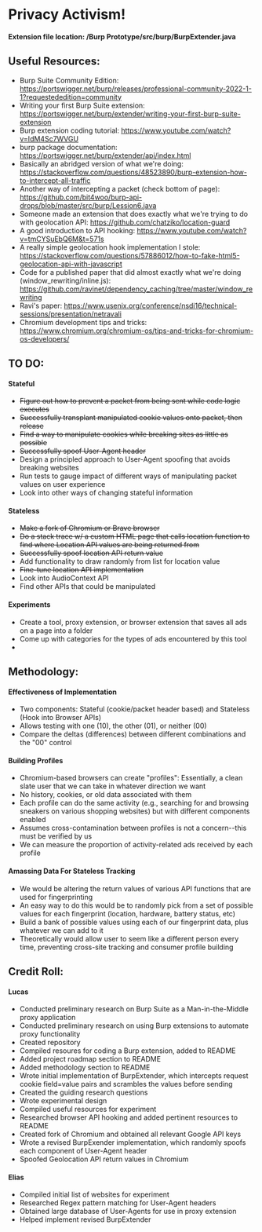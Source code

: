 # Privacy Activism!

#### Extension file location: /Burp Prototype/src/burp/BurpExtender.java

## Useful Resources:
* Burp Suite Community Edition: https://portswigger.net/burp/releases/professional-community-2022-1-1?requestededition=community
* Writing your first Burp Suite extension: https://portswigger.net/burp/extender/writing-your-first-burp-suite-extension
* Burp extension coding tutorial: https://www.youtube.com/watch?v=IdM4Sc7WVGU
* burp package documentation: https://portswigger.net/burp/extender/api/index.html
* Basically an abridged version of what we're doing: https://stackoverflow.com/questions/48523890/burp-extension-how-to-intercept-all-traffic
* Another way of intercepting a packet (check bottom of page): https://github.com/bit4woo/burp-api-drops/blob/master/src/burp/Lession6.java
* Someone made an extension that does exactly what we're trying to do with geolocation API: https://github.com/chatziko/location-guard
* A good introduction to API hooking: https://www.youtube.com/watch?v=tmCYSuEbQ6M&t=571s
* A really simple geolocation hook implementation I stole: https://stackoverflow.com/questions/57886012/how-to-fake-html5-geolocation-api-with-javascript
* Code for a published paper that did almost exactly what we're doing (window_rewriting/inline.js): https://github.com/ravinet/dependency_caching/tree/master/window_rewriting
* Ravi's paper: https://www.usenix.org/conference/nsdi16/technical-sessions/presentation/netravali
* Chromium development tips and tricks: https://www.chromium.org/chromium-os/tips-and-tricks-for-chromium-os-developers/

## TO DO:

#### Stateful
* ~~Figure out how to prevent a packet from being sent while code logic executes~~
* ~~Successfully transplant manipulated cookie values onto packet, then release~~
* ~~Find a way to manipulate cookies while breaking sites as little as possible~~
* ~~Successfully spoof User-Agent header~~
* Design a principled approach to User-Agent spoofing that avoids breaking websites
* Run tests to gauge impact of different ways of manipulating packet values on user experience
* Look into other ways of changing stateful information

#### Stateless
* ~~Make a fork of Chromium or Brave browser~~
* ~~Do a stack trace w/ a custom HTML page that calls location function to find where Location API values are being returned from~~
* ~~Successfully spoof location API return value~~
* Add functionality to draw randomly from list for location value
* ~~Fine-tune location API implementation~~
* Look into AudioContext API
* Find other APIs that could be manipulated

#### Experiments
* Create a tool, proxy extension, or browser extension that saves all ads on a page into a folder
* Come up with categories for the types of ads encountered by this tool
* 

## Methodology:

#### Effectiveness of Implementation
* Two components: Stateful (cookie/packet header based) and Stateless (Hook into Browser APIs)
* Allows testing with one (10), the other (01), or neither (00)
* Compare the deltas (differences) between different combinations and the "00" control

#### Building Profiles
* Chromium-based browsers can create "profiles": Essentially, a clean slate user that we can take in whatever direction we want
* No history, cookies, or old data associated with them
* Each profile can do the same activity (e.g., searching for and browsing sneakers on various shopping websites) but with different components enabled
* Assumes cross-contamination between profiles is not a concern--this must be verified by us
* We can measure the proportion of activity-related ads received by each profile

#### Amassing Data For Stateless Tracking
* We would be altering the return values of various API functions that are used for fingerprinting
* An easy way to do this would be to randomly pick from a set of possible values for each fingerprint (location, hardware, battery status, etc)
* Build a bank of possible values using each of our fingerprint data, plus whatever we can add to it
* Theoretically would allow user to seem like a different person every time, preventing cross-site tracking and consumer profile building


## Credit Roll:

#### Lucas
* Conducted preliminary research on Burp Suite as a Man-in-the-Middle proxy application
* Conducted preliminary research on using Burp extensions to automate proxy functionality
* Created repository
* Compiled resoures for coding a Burp extension, added to README
* Added project roadmap section to README
* Added methodology section to README
* Wrote initial implementation of BurpExtender, which intercepts request cookie field=value pairs and scrambles the values before sending
* Created the guiding research questions
* Wrote experimental design
* Compiled useful resources for experiment
* Researched browser API hooking and added pertinent resources to README
* Created fork of Chromium and obtained all relevant Google API keys
* Wrote a revised BurpExender implementation, which randomly spoofs each component of User-Agent header
* Spoofed Geolocation API return values in Chromium

#### Elias
* Compiled initial list of websites for experiment
* Researched Regex pattern matching for User-Agent headers
* Obtained large database of User-Agents for use in proxy extension
* Helped implement revised BurpExtender 
